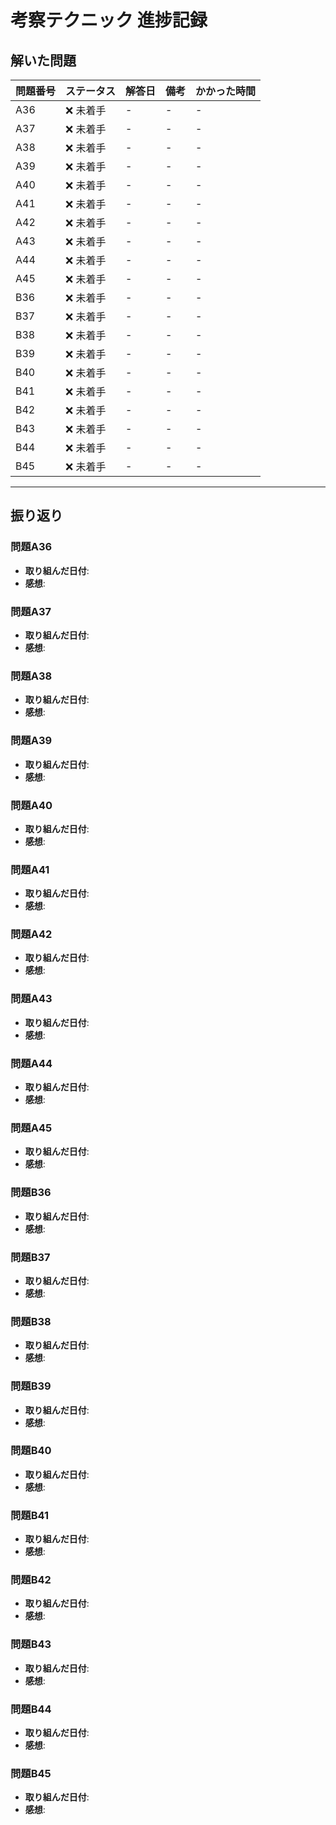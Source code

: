 # 考察テクニック 進捗記録

## 解いた問題
| 問題番号 | ステータス | 解答日      | 備考                                    | かかった時間 |
|----------|-----------|-------------|-----------------------------------------|--------------|
| A36      | ❌ 未着手  | -           | -                                       | -            |
| A37      | ❌ 未着手  | -           | -                                       | -            |
| A38      | ❌ 未着手  | -           | -                                       | -            |
| A39      | ❌ 未着手  | -           | -                                       | -            |
| A40      | ❌ 未着手  | -           | -                                       | -            |
| A41      | ❌ 未着手  | -           | -                                       | -            |
| A42      | ❌ 未着手  | -           | -                                       | -            |
| A43      | ❌ 未着手  | -           | -                                       | -            |
| A44      | ❌ 未着手  | -           | -                                       | -            |
| A45      | ❌ 未着手  | -           | -                                       | -            |
| B36      | ❌ 未着手  | -           | -                                       | -            |
| B37      | ❌ 未着手  | -           | -                                       | -            |
| B38      | ❌ 未着手  | -           | -                                       | -            |
| B39      | ❌ 未着手  | -           | -                                       | -            |
| B40      | ❌ 未着手  | -           | -                                       | -            |
| B41      | ❌ 未着手  | -           | -                                       | -            |
| B42      | ❌ 未着手  | -           | -                                       | -            |
| B43      | ❌ 未着手  | -           | -                                       | -            |
| B44      | ❌ 未着手  | -           | -                                       | -            |
| B45      | ❌ 未着手  | -           | -                                       | -            |

---

## 振り返り

### 問題A36
- **取り組んだ日付**: 
- **感想**: 

### 問題A37
- **取り組んだ日付**: 
- **感想**: 

### 問題A38
- **取り組んだ日付**: 
- **感想**: 

### 問題A39
- **取り組んだ日付**: 
- **感想**: 

### 問題A40
- **取り組んだ日付**: 
- **感想**: 

### 問題A41
- **取り組んだ日付**: 
- **感想**: 

### 問題A42
- **取り組んだ日付**: 
- **感想**: 

### 問題A43
- **取り組んだ日付**: 
- **感想**: 

### 問題A44
- **取り組んだ日付**: 
- **感想**: 

### 問題A45
- **取り組んだ日付**: 
- **感想**: 

### 問題B36
- **取り組んだ日付**: 
- **感想**: 

### 問題B37
- **取り組んだ日付**: 
- **感想**: 

### 問題B38
- **取り組んだ日付**: 
- **感想**: 

### 問題B39
- **取り組んだ日付**: 
- **感想**: 

### 問題B40
- **取り組んだ日付**: 
- **感想**: 

### 問題B41
- **取り組んだ日付**: 
- **感想**: 

### 問題B42
- **取り組んだ日付**: 
- **感想**: 

### 問題B43
- **取り組んだ日付**: 
- **感想**: 

### 問題B44
- **取り組んだ日付**: 
- **感想**: 

### 問題B45
- **取り組んだ日付**: 
- **感想**: 
